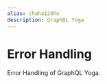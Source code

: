 ```yaml
---
alias: chaha124ho
description: GraphQL Yoga
---
```


# Error Handling

Error Handling of GraphQL Yoga.
